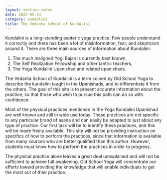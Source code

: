 ```yaml
---
layout: section-index
date: 2022-05-14
category: kundalini
title: The Vedanta School of Kundalini
---
```


Kundalini is a long-standing esoteric yoga practice. Few people understand it correctly and there has been a lot of misinformation, fear, and skepticism around it. There are three main sources of information about Kundalini:

1. The much maligned Yogi Bajan is currently best known,
1. The Self Realization Fellowship and other tantric teachers,
1. The Yoga Kundalini Upanishad and related upanishads.

The Vedanta School of Kundalini is a term coined by Old School Yoga to describe the kundalini taught in the Upanishads, and to differentiate it from the others. The goal of this site is to present accurate information about the practice, so that those who wish to pursue this path can do so with confidence.

Most of the physical practices mentioned in the Yoga Kundalini Upanishad are well known and still in wide use today. These practices are not specific to any particular brand of asana and can easily be adapted to just about any type of practice. Our first task will be to identify these practices, and this will be made freely available. This site will not be providing instruction on specifics of how to perform the practices, since that information is available from many sources who are better qualified than this author. However, students must know how to perform the practices in order to progress.

The physical practice alone leaves a great deal unexplained and will not be sufficient to achieve full awakening. Old School Yoga will concentrate our efforts toward providing the knowledge that will enable individuals to get the most out of their practice.